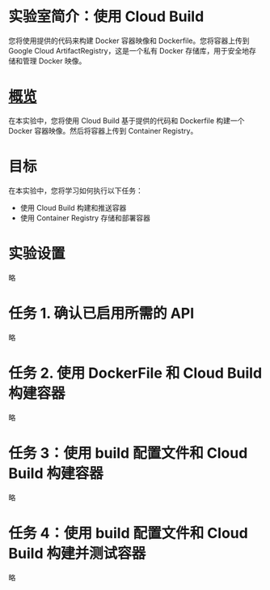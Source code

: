 # 实验室简介：使用 Cloud Build
您将使用提供的代码来构建 Docker 容器映像和 Dockerfile。您将容器上传到 Google Cloud ArtifactRegistry，这是一个私有 Docker 存储库，用于安全地存储和管理 Docker 映像。

# [概览](https://www.cloudskillsboost.google/course_sessions/4749230/labs/403476)
在本实验中，您将使用 Cloud Build 基于提供的代码和 Dockerfile 构建一个 Docker 容器映像。然后将容器上传到 Container Registry。

# 目标
在本实验中，您将学习如何执行以下任务：
* 使用 Cloud Build 构建和推送容器
* 使用 Container Registry 存储和部署容器

# 实验设置
略

# 任务 1. 确认已启用所需的 API
略

# 任务 2. 使用 DockerFile 和 Cloud Build 构建容器
略

# 任务 3：使用 build 配置文件和 Cloud Build 构建容器
略

# 任务 4：使用 build 配置文件和 Cloud Build 构建并测试容器
略
